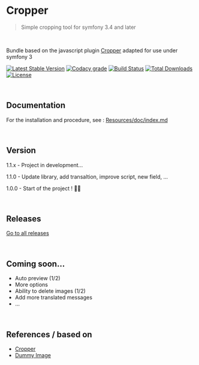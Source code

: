 # Cropper

> Simple cropping tool for symfony 3.4 and later

<br>

Bundle based on the javascript plugin [Cropper](https://github.com/fengyuanchen/cropper) adapted for use under symfony 3

[![Latest Stable Version](https://img.shields.io/packagist/v/breithbarbot/cropper.svg?style=flat-square)](https://gitlab.com/breithbarbot/cropper)
[![Codacy grade](https://img.shields.io/codacy/grade/98a8656d25c04e82bf9601e757dc6279.svg?style=flat-square)](https://www.codacy.com/app/breithbarbot/cropper)
[![Build Status](https://img.shields.io/travis/breithbarbot/cropper/master.svg?style=flat-square)](https://travis-ci.org/breithbarbot/cropper)
[![Total Downloads](https://img.shields.io/packagist/dt/breithbarbot/cropper.svg?style=flat-square)](https://packagist.org/packages/breithbarbot/cropper)
[![License](https://img.shields.io/github/license/breithbarbot/cropper.svg?style=flat-square&colorB=blue)](https://gitlab.com/breithbarbot/cropper/blob/master/LICENSE)

<br>

## Documentation

For the installation and procedure, see : [Resources/doc/index.md](Resources/doc/index.md)

<br>

## Version

1.1.x - Project in development...

1.1.0 - Update library, add transaltion, improve script, new field, ...

1.0.0 - Start of the project ! 🎉🎊

<br>

## Releases

[Go to all releases](https://github.com/breithbarbot/Cropper/releases)

<br>

## Coming soon...
* Auto preview (1/2)
* More options
* Ability to delete images (1/2)
* Add more translated messages
* ...

<br>

## References / based on
- [Cropper](https://github.com/fengyuanchen/cropper)
- [Dummy Image](https://github.com/shaneriley/dummy_image)

